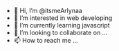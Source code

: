 - 👋 Hi, I’m @itsmeArlynaa
- 👀 I’m interested in web developing
- 🌱 I’m currently learning javascript
- 💞️ I’m looking to collaborate on ...
- 📫 How to reach me ...

<!---
itsmeArlynaa/itsmeArlynaa is a ✨ special ✨ repository because its `README.md` (this file) appears on your GitHub profile.
You can click the Preview link to take a look at your changes.
--->
